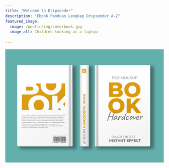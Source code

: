 ```yaml
---
title: "Welcome to Dripsender"
description: "Ebook Panduan Lengkap Dripsender A-Z"
featured_image:
  image: /public/img/coverbook.jpg
  image_alt: Children looking at a laptop

---
```


![Cover Ebook](/public/img/coverbook.jpg)

